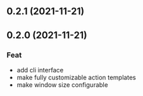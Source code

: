 ## 0.2.1 (2021-11-21)

## 0.2.0 (2021-11-21)

### Feat

- add cli interface
- make fully customizable action templates
- make window size configurable
